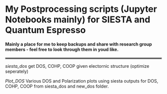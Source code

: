 # My Postprocessing scripts (Jupyter Notebooks mainly) for SIESTA and Quantum Espresso

#### Mainly a place for me to keep backups and share with research group members - feel free to look through them in youd like. 
<hr style="border:2px solid gray"> </hr>

*siesta_dos* get DOS, COHP, COOP given electornic structure (optimize seperately)

*Plot_DOS* Various DOS and Polarization plots using siesta outputs for DOS, COHP, COOP from siesta_dos and new_dos folder.


